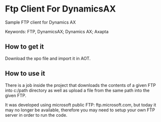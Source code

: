 # Ftp Client For DynamicsAX
Sample FTP client for Dynamics AX

Keywords: FTP, DynamicsAX; Dynamics AX; Axapta

## How to get it

Download the xpo file and import it in AOT.

## How to use it

There is a job inside the project that downloads the contents of a given FTP into c:/path directory as well as upload a file from the same path into the given FTP.

It was developed using microsoft public FTP: ftp.microsoft.com, but today it may no longer be available, therefore you may need to setup your own FTP server in order to run the code.

